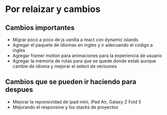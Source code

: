 # Por relaizar y cambios

## Cambios importantes

- Migrar poco a poco de js vanilla a react con dynamic islands
- Agregar el paquete de idiomas en ingles y ir adecuando el codigo a ingles
- Agregar framer motion para animaciones para la experiencia de usuario
- Agregar la memoria de rutas para que se quede donde estab aunque cambie de idioma y mejorar el select de verisones


## Cambios que se pueden ir haciendo para despues
- Mejorar la reponsividad de ipad mini, iPad Air, Galaxy Z Fold 5
- Mejorando el responsive y los stacks de proyectos